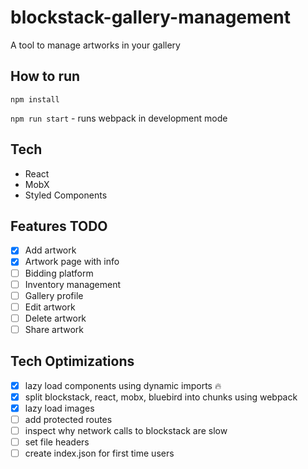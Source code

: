 # blockstack-gallery-management
A tool to manage artworks in your gallery

## How to run
`npm install`

`npm run start` - runs webpack in development mode

## Tech
- React
- MobX
- Styled Components

## Features TODO
- [x] Add artwork
- [x] Artwork page with info
- [ ] Bidding platform
- [ ] Inventory management
- [ ] Gallery profile
- [ ] Edit artwork
- [ ] Delete artwork
- [ ] Share artwork

## Tech Optimizations
- [x] lazy load components using dynamic imports 🔥
- [x] split blockstack, react, mobx, bluebird into chunks using webpack
- [x] lazy load images
- [ ] add protected routes
- [ ] inspect why network calls to blockstack are slow
- [ ] set file headers
- [ ] create index.json for first time users
